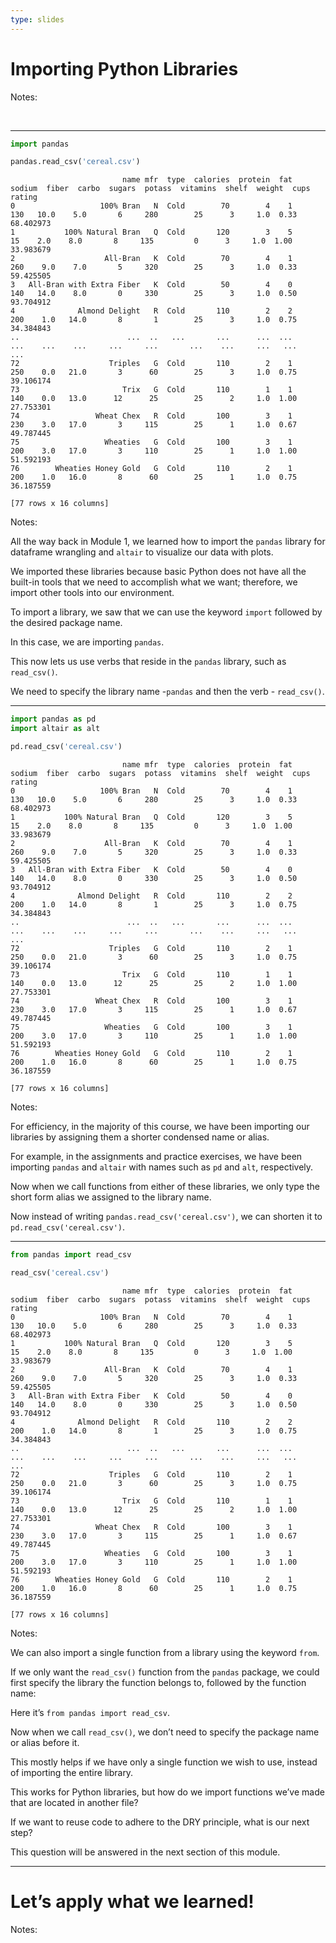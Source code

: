 ```yaml
---
type: slides
---
```


# Importing Python Libraries

Notes:

<br>

---

``` python
import pandas
```

``` python
pandas.read_csv('cereal.csv')
```

```out
                         name mfr  type  calories  protein  fat  sodium  fiber  carbo  sugars  potass  vitamins  shelf  weight  cups     rating
0                   100% Bran   N  Cold        70        4    1     130   10.0    5.0       6     280        25      3     1.0  0.33  68.402973
1           100% Natural Bran   Q  Cold       120        3    5      15    2.0    8.0       8     135         0      3     1.0  1.00  33.983679
2                    All-Bran   K  Cold        70        4    1     260    9.0    7.0       5     320        25      3     1.0  0.33  59.425505
3   All-Bran with Extra Fiber   K  Cold        50        4    0     140   14.0    8.0       0     330        25      3     1.0  0.50  93.704912
4              Almond Delight   R  Cold       110        2    2     200    1.0   14.0       8       1        25      3     1.0  0.75  34.384843
..                        ...  ..   ...       ...      ...  ...     ...    ...    ...     ...     ...       ...    ...     ...   ...        ...
72                    Triples   G  Cold       110        2    1     250    0.0   21.0       3      60        25      3     1.0  0.75  39.106174
73                       Trix   G  Cold       110        1    1     140    0.0   13.0      12      25        25      2     1.0  1.00  27.753301
74                 Wheat Chex   R  Cold       100        3    1     230    3.0   17.0       3     115        25      1     1.0  0.67  49.787445
75                   Wheaties   G  Cold       100        3    1     200    3.0   17.0       3     110        25      1     1.0  1.00  51.592193
76        Wheaties Honey Gold   G  Cold       110        2    1     200    1.0   16.0       8      60        25      1     1.0  0.75  36.187559

[77 rows x 16 columns]
```

Notes:

All the way back in Module 1, we learned how to import the `pandas`
library for dataframe wrangling and `altair` to visualize our data with
plots.

We imported these libraries because basic Python does not have all the
built-in tools that we need to accomplish what we want; therefore, we
import other tools into our environment.

To import a library, we saw that we can use the keyword `import`
followed by the desired package name.

In this case, we are importing `pandas`.

This now lets us use verbs that reside in the `pandas` library, such as
`read_csv()`.

We need to specify the library name -`pandas` and then the verb -
`read_csv()`.

---

``` python
import pandas as pd 
import altair as alt
```

``` python
pd.read_csv('cereal.csv')
```

```out
                         name mfr  type  calories  protein  fat  sodium  fiber  carbo  sugars  potass  vitamins  shelf  weight  cups     rating
0                   100% Bran   N  Cold        70        4    1     130   10.0    5.0       6     280        25      3     1.0  0.33  68.402973
1           100% Natural Bran   Q  Cold       120        3    5      15    2.0    8.0       8     135         0      3     1.0  1.00  33.983679
2                    All-Bran   K  Cold        70        4    1     260    9.0    7.0       5     320        25      3     1.0  0.33  59.425505
3   All-Bran with Extra Fiber   K  Cold        50        4    0     140   14.0    8.0       0     330        25      3     1.0  0.50  93.704912
4              Almond Delight   R  Cold       110        2    2     200    1.0   14.0       8       1        25      3     1.0  0.75  34.384843
..                        ...  ..   ...       ...      ...  ...     ...    ...    ...     ...     ...       ...    ...     ...   ...        ...
72                    Triples   G  Cold       110        2    1     250    0.0   21.0       3      60        25      3     1.0  0.75  39.106174
73                       Trix   G  Cold       110        1    1     140    0.0   13.0      12      25        25      2     1.0  1.00  27.753301
74                 Wheat Chex   R  Cold       100        3    1     230    3.0   17.0       3     115        25      1     1.0  0.67  49.787445
75                   Wheaties   G  Cold       100        3    1     200    3.0   17.0       3     110        25      1     1.0  1.00  51.592193
76        Wheaties Honey Gold   G  Cold       110        2    1     200    1.0   16.0       8      60        25      1     1.0  0.75  36.187559

[77 rows x 16 columns]
```

Notes:

For efficiency, in the majority of this course, we have been importing
our libraries by assigning them a shorter condensed name or alias.

For example, in the assignments and practice exercises, we have been
importing `pandas` and `altair` with names such as `pd` and `alt`,
respectively.

Now when we call functions from either of these libraries, we only type
the short form alias we assigned to the library name.

Now instead of writing `pandas.read_csv('cereal.csv')`, we can shorten
it to `pd.read_csv('cereal.csv')`.

---

``` python
from pandas import read_csv
```

``` python
read_csv('cereal.csv')
```

```out
                         name mfr  type  calories  protein  fat  sodium  fiber  carbo  sugars  potass  vitamins  shelf  weight  cups     rating
0                   100% Bran   N  Cold        70        4    1     130   10.0    5.0       6     280        25      3     1.0  0.33  68.402973
1           100% Natural Bran   Q  Cold       120        3    5      15    2.0    8.0       8     135         0      3     1.0  1.00  33.983679
2                    All-Bran   K  Cold        70        4    1     260    9.0    7.0       5     320        25      3     1.0  0.33  59.425505
3   All-Bran with Extra Fiber   K  Cold        50        4    0     140   14.0    8.0       0     330        25      3     1.0  0.50  93.704912
4              Almond Delight   R  Cold       110        2    2     200    1.0   14.0       8       1        25      3     1.0  0.75  34.384843
..                        ...  ..   ...       ...      ...  ...     ...    ...    ...     ...     ...       ...    ...     ...   ...        ...
72                    Triples   G  Cold       110        2    1     250    0.0   21.0       3      60        25      3     1.0  0.75  39.106174
73                       Trix   G  Cold       110        1    1     140    0.0   13.0      12      25        25      2     1.0  1.00  27.753301
74                 Wheat Chex   R  Cold       100        3    1     230    3.0   17.0       3     115        25      1     1.0  0.67  49.787445
75                   Wheaties   G  Cold       100        3    1     200    3.0   17.0       3     110        25      1     1.0  1.00  51.592193
76        Wheaties Honey Gold   G  Cold       110        2    1     200    1.0   16.0       8      60        25      1     1.0  0.75  36.187559

[77 rows x 16 columns]
```

Notes:

We can also import a single function from a library using the keyword
`from`.

If we only want the `read_csv()` function from the `pandas` package, we
could first specify the library the function belongs to, followed by the
function name:

Here it’s `from pandas import read_csv`.

Now when we call `read_csv()`, we don’t need to specify the package name
or alias before it.

This mostly helps if we have only a single function we wish to use,
instead of importing the entire library.

This works for Python libraries, but how do we import functions we’ve
made that are located in another file?

If we want to reuse code to adhere to the DRY principle, what is our
next step?

This question will be answered in the next section of this module.

---

# Let’s apply what we learned\!

Notes:

<br>
